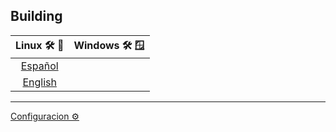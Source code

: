 ## Building

| Linux 🛠️ 🐧 | Windows 🛠️ 🪟 |
| :--: | :--: |
| [Español](Compile/build_linux_es.md) |  |
| [English](Compile/build_linux_en.md) |  |
<hr>

[Configuracion ⚙️]()
